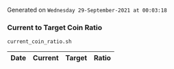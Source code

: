 Generated on `Wednesday 29-September-2021 at 00:03:18`

### Current to Target Coin Ratio
`current_coin_ratio.sh`

Date|Current|Target|Ratio
---|---|---|---
